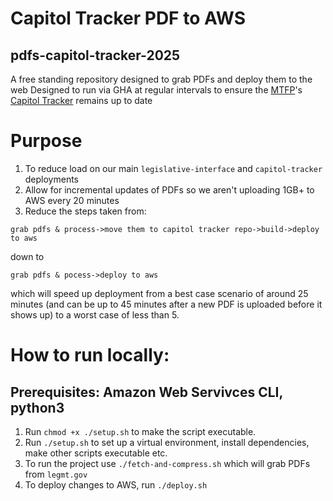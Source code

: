 # Capitol Tracker PDF to AWS
## pdfs-capitol-tracker-2025
A free standing repository designed to grab PDFs and deploy them to the web
Designed to run via GHA at regular intervals to ensure the [MTFP](https://montanafreepress.org/)'s [Capitol Tracker](https://github.com/mtfreepress/capitol-tracker-2025) remains up to date

# Purpose
1) To reduce load on our main `legislative-interface` and `capitol-tracker` deployments
2) Allow for incremental updates of PDFs so we aren't uploading 1GB+ to AWS every 20 minutes
3) Reduce the steps taken from: 
```
grab pdfs & process->move them to capitol tracker repo->build->deploy to aws
```
down to 
```
grab pdfs & pocess->deploy to aws
```
which will speed up deployment from a best case scenario of around 25 minutes (and can be up to 45 minutes after a new PDF is uploaded before it shows up) to a worst case of less than 5. 

# How to run locally:
## Prerequisites: Amazon Web Servivces CLI, python3
1) Run `chmod +x ./setup.sh` to make the script executable. 
2) Run `./setup.sh` to set up a virtual environment, install dependencies, make other scripts executable etc. 
3) To run the project use `./fetch-and-compress.sh` which will grab PDFs from `legmt.gov` 
4) To deploy changes to AWS, run `./deploy.sh`
    
